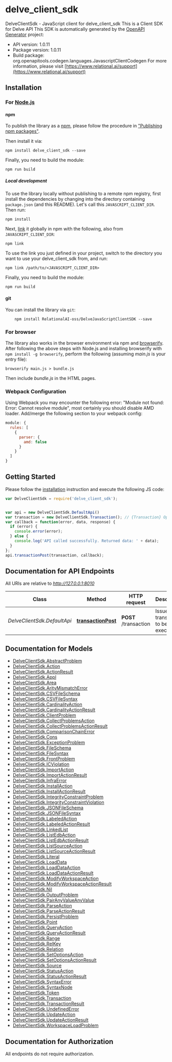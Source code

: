# delve_client_sdk

DelveClientSdk - JavaScript client for delve_client_sdk
This is a Client SDK for Delve API
This SDK is automatically generated by the [OpenAPI Generator](https://openapi-generator.tech) project:

- API version: 1.0.11
- Package version: 1.0.11
- Build package: org.openapitools.codegen.languages.JavascriptClientCodegen
For more information, please visit [https://www.relational.ai/support](https://www.relational.ai/support)

## Installation

### For [Node.js](https://nodejs.org/)

#### npm

To publish the library as a [npm](https://www.npmjs.com/), please follow the procedure in ["Publishing npm packages"](https://docs.npmjs.com/getting-started/publishing-npm-packages).

Then install it via:

```shell
npm install delve_client_sdk --save
```

Finally, you need to build the module:

```shell
npm run build
```

##### Local development

To use the library locally without publishing to a remote npm registry, first install the dependencies by changing into the directory containing `package.json` (and this README). Let's call this `JAVASCRIPT_CLIENT_DIR`. Then run:

```shell
npm install
```

Next, [link](https://docs.npmjs.com/cli/link) it globally in npm with the following, also from `JAVASCRIPT_CLIENT_DIR`:

```shell
npm link
```

To use the link you just defined in your project, switch to the directory you want to use your delve_client_sdk from, and run:

```shell
npm link /path/to/<JAVASCRIPT_CLIENT_DIR>
```

Finally, you need to build the module:

```shell
npm run build
```

#### git

You can install the library via `git`:

```shell
    npm install RelationalAI-oss/DelveJavaScriptClientSDK --save
```

### For browser

The library also works in the browser environment via npm and [browserify](http://browserify.org/). After following
the above steps with Node.js and installing browserify with `npm install -g browserify`,
perform the following (assuming *main.js* is your entry file):

```shell
browserify main.js > bundle.js
```

Then include *bundle.js* in the HTML pages.

### Webpack Configuration

Using Webpack you may encounter the following error: "Module not found: Error:
Cannot resolve module", most certainly you should disable AMD loader. Add/merge
the following section to your webpack config:

```javascript
module: {
  rules: [
    {
      parser: {
        amd: false
      }
    }
  ]
}
```

## Getting Started

Please follow the [installation](#installation) instruction and execute the following JS code:

```javascript
var DelveClientSdk = require('delve_client_sdk');


var api = new DelveClientSdk.DefaultApi()
var transaction = new DelveClientSdk.Transaction(); // {Transaction} Optional description in *Markdown*
var callback = function(error, data, response) {
  if (error) {
    console.error(error);
  } else {
    console.log('API called successfully. Returned data: ' + data);
  }
};
api.transactionPost(transaction, callback);

```

## Documentation for API Endpoints

All URIs are relative to *http://127.0.0.1:8010*

Class | Method | HTTP request | Description
------------ | ------------- | ------------- | -------------
*DelveClientSdk.DefaultApi* | [**transactionPost**](docs/DefaultApi.md#transactionPost) | **POST** /transaction | Issues a transaction to be executed


## Documentation for Models

 - [DelveClientSdk.AbstractProblem](docs/AbstractProblem.md)
 - [DelveClientSdk.Action](docs/Action.md)
 - [DelveClientSdk.ActionResult](docs/ActionResult.md)
 - [DelveClientSdk.Appl](docs/Appl.md)
 - [DelveClientSdk.Area](docs/Area.md)
 - [DelveClientSdk.ArityMismatchError](docs/ArityMismatchError.md)
 - [DelveClientSdk.CSVFileSchema](docs/CSVFileSchema.md)
 - [DelveClientSdk.CSVFileSyntax](docs/CSVFileSyntax.md)
 - [DelveClientSdk.CardinalityAction](docs/CardinalityAction.md)
 - [DelveClientSdk.CardinalityActionResult](docs/CardinalityActionResult.md)
 - [DelveClientSdk.ClientProblem](docs/ClientProblem.md)
 - [DelveClientSdk.CollectProblemsAction](docs/CollectProblemsAction.md)
 - [DelveClientSdk.CollectProblemsActionResult](docs/CollectProblemsActionResult.md)
 - [DelveClientSdk.ComparisonChainError](docs/ComparisonChainError.md)
 - [DelveClientSdk.Cons](docs/Cons.md)
 - [DelveClientSdk.ExceptionProblem](docs/ExceptionProblem.md)
 - [DelveClientSdk.FileSchema](docs/FileSchema.md)
 - [DelveClientSdk.FileSyntax](docs/FileSyntax.md)
 - [DelveClientSdk.FrontProblem](docs/FrontProblem.md)
 - [DelveClientSdk.ICViolation](docs/ICViolation.md)
 - [DelveClientSdk.ImportAction](docs/ImportAction.md)
 - [DelveClientSdk.ImportActionResult](docs/ImportActionResult.md)
 - [DelveClientSdk.InfraError](docs/InfraError.md)
 - [DelveClientSdk.InstallAction](docs/InstallAction.md)
 - [DelveClientSdk.InstallActionResult](docs/InstallActionResult.md)
 - [DelveClientSdk.IntegrityConstraintProblem](docs/IntegrityConstraintProblem.md)
 - [DelveClientSdk.IntegrityConstraintViolation](docs/IntegrityConstraintViolation.md)
 - [DelveClientSdk.JSONFileSchema](docs/JSONFileSchema.md)
 - [DelveClientSdk.JSONFileSyntax](docs/JSONFileSyntax.md)
 - [DelveClientSdk.LabeledAction](docs/LabeledAction.md)
 - [DelveClientSdk.LabeledActionResult](docs/LabeledActionResult.md)
 - [DelveClientSdk.LinkedList](docs/LinkedList.md)
 - [DelveClientSdk.ListEdbAction](docs/ListEdbAction.md)
 - [DelveClientSdk.ListEdbActionResult](docs/ListEdbActionResult.md)
 - [DelveClientSdk.ListSourceAction](docs/ListSourceAction.md)
 - [DelveClientSdk.ListSourceActionResult](docs/ListSourceActionResult.md)
 - [DelveClientSdk.Literal](docs/Literal.md)
 - [DelveClientSdk.LoadData](docs/LoadData.md)
 - [DelveClientSdk.LoadDataAction](docs/LoadDataAction.md)
 - [DelveClientSdk.LoadDataActionResult](docs/LoadDataActionResult.md)
 - [DelveClientSdk.ModifyWorkspaceAction](docs/ModifyWorkspaceAction.md)
 - [DelveClientSdk.ModifyWorkspaceActionResult](docs/ModifyWorkspaceActionResult.md)
 - [DelveClientSdk.Nil](docs/Nil.md)
 - [DelveClientSdk.OutputProblem](docs/OutputProblem.md)
 - [DelveClientSdk.PairAnyValueAnyValue](docs/PairAnyValueAnyValue.md)
 - [DelveClientSdk.ParseAction](docs/ParseAction.md)
 - [DelveClientSdk.ParseActionResult](docs/ParseActionResult.md)
 - [DelveClientSdk.PersistProblem](docs/PersistProblem.md)
 - [DelveClientSdk.Point](docs/Point.md)
 - [DelveClientSdk.QueryAction](docs/QueryAction.md)
 - [DelveClientSdk.QueryActionResult](docs/QueryActionResult.md)
 - [DelveClientSdk.Range](docs/Range.md)
 - [DelveClientSdk.RelKey](docs/RelKey.md)
 - [DelveClientSdk.Relation](docs/Relation.md)
 - [DelveClientSdk.SetOptionsAction](docs/SetOptionsAction.md)
 - [DelveClientSdk.SetOptionsActionResult](docs/SetOptionsActionResult.md)
 - [DelveClientSdk.Source](docs/Source.md)
 - [DelveClientSdk.StatusAction](docs/StatusAction.md)
 - [DelveClientSdk.StatusActionResult](docs/StatusActionResult.md)
 - [DelveClientSdk.SyntaxError](docs/SyntaxError.md)
 - [DelveClientSdk.SyntaxNode](docs/SyntaxNode.md)
 - [DelveClientSdk.Token](docs/Token.md)
 - [DelveClientSdk.Transaction](docs/Transaction.md)
 - [DelveClientSdk.TransactionResult](docs/TransactionResult.md)
 - [DelveClientSdk.UndefinedError](docs/UndefinedError.md)
 - [DelveClientSdk.UpdateAction](docs/UpdateAction.md)
 - [DelveClientSdk.UpdateActionResult](docs/UpdateActionResult.md)
 - [DelveClientSdk.WorkspaceLoadProblem](docs/WorkspaceLoadProblem.md)


## Documentation for Authorization

All endpoints do not require authorization.
